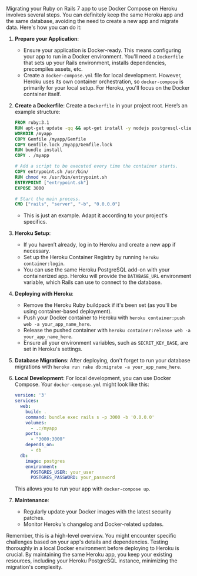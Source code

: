 Migrating your Ruby on Rails 7 app to use Docker Compose on Heroku involves several steps. You can definitely keep the same Heroku app and the same database, avoiding the need to create a new app and migrate data. Here's how you can do it:

1. **Prepare your Application**:
   - Ensure your application is Docker-ready. This means configuring your app to run in a Docker environment. You'll need a `Dockerfile` that sets up your Rails environment, installs dependencies, precompiles assets, etc.
   - Create a `docker-compose.yml` file for local development. However, Heroku uses its own container orchestration, so `docker-compose` is primarily for your local setup. For Heroku, you'll focus on the Docker container itself.

2. **Create a Dockerfile**:
   Create a `Dockerfile` in your project root. Here’s an example structure:

   ```Dockerfile
   FROM ruby:3.1
   RUN apt-get update -qq && apt-get install -y nodejs postgresql-client
   WORKDIR /myapp
   COPY Gemfile /myapp/Gemfile
   COPY Gemfile.lock /myapp/Gemfile.lock
   RUN bundle install
   COPY . /myapp

   # Add a script to be executed every time the container starts.
   COPY entrypoint.sh /usr/bin/
   RUN chmod +x /usr/bin/entrypoint.sh
   ENTRYPOINT ["entrypoint.sh"]
   EXPOSE 3000

   # Start the main process.
   CMD ["rails", "server", "-b", "0.0.0.0"]
   ```

   - This is just an example. Adapt it according to your project's specifics.

3. **Heroku Setup**:
   - If you haven’t already, log in to Heroku and create a new app if necessary.
   - Set up the Heroku Container Registry by running `heroku container:login`.
   - You can use the same Heroku PostgreSQL add-on with your containerized app. Heroku will provide the `DATABASE_URL` environment variable, which Rails can use to connect to the database.

4. **Deploying with Heroku**:
   - Remove the Heroku Ruby buildpack if it's been set (as you'll be using container-based deployment).
   - Push your Docker container to Heroku with `heroku container:push web -a your_app_name_here`.
   - Release the pushed container with `heroku container:release web -a your_app_name_here`.
   - Ensure all your environment variables, such as `SECRET_KEY_BASE`, are set in Heroku's settings.

5. **Database Migrations**:
   After deploying, don't forget to run your database migrations with `heroku run rake db:migrate -a your_app_name_here`.

6. **Local Development**:
   For local development, you can use Docker Compose. Your `docker-compose.yml` might look like this:

   ```yaml
   version: '3'
   services:
     web:
       build: .
       command: bundle exec rails s -p 3000 -b '0.0.0.0'
       volumes:
         - .:/myapp
       ports:
         - "3000:3000"
       depends_on:
         - db
     db:
       image: postgres
       environment:
         POSTGRES_USER: your_user
         POSTGRES_PASSWORD: your_password
   ```

   This allows you to run your app with `docker-compose up`.

7. **Maintenance**:
   - Regularly update your Docker images with the latest security patches.
   - Monitor Heroku's changelog and Docker-related updates.

Remember, this is a high-level overview. You might encounter specific challenges based on your app's details and dependencies. Testing thoroughly in a local Docker environment before deploying to Heroku is crucial. By maintaining the same Heroku app, you keep your existing resources, including your Heroku PostgreSQL instance, minimizing the migration's complexity.
